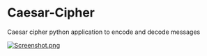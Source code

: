 # Caesar-Cipher
Caesar cipher python application to encode and decode messages

[![Screenshot.png](https://i.postimg.cc/ZRvj8n0D/Screenshot.png)](https://postimg.cc/Fdmjm9yj)

